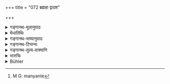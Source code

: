 +++
title = "072 ब्रह्महा द्वादश"

+++

<details><summary>गङ्गानथ-मूलानुवादः</summary>

The Brāhmaṇa-slayer shall, for his purification, build a hut in the forest, live there for twelve years, subsisting on alms; making for himself a flag consisting of the head of the dead man.—(72)
</details>

<details><summary>मेधातिथिः</summary>

तृणपर्णादिकृतो निकेतो वर्षातपशीतत्राणादिहेतुर् गृहं **कुटीति** कथ्यते । **समा** वर्षाणि । **भैक्षाशी** इति । स्मृत्यन्तरे सप्तागारम् अनभिसंहितं च भैक्ष्यम् उक्तम् । **शवशिरो** हतस्यान्यस्य वा । 

<u>ध्वजे</u>** काष्ठादिमयीं शिरःप्रतिकृतिम् उद्यतां धारयेद् इत् मन्यते[^१०१] । 



[^१०१]:
     M G: manyante

- <u>नैवं</u> शब्दार्थविदः । न हि तच्छवशिर इत्य् उच्यते । 

- अन्यो ऽप्य् अत्र विधिर् भविष्यति "कृतवापनो निवसेत्" (म्ध् ११.७७) इत्यादि ॥ ११.७२ ॥
</details>

<details><summary>गङ्गानथ-भाष्यानुवादः</summary>

^(‘)*Hut*’—a house built of grass and leaves, capable of resisting rain, heat and cold.

‘*Samāḥ*’—years.

‘*Subsisting on alms*.’—Another Smṛti text lays down that these alms shall be obtained from twelve houses, not in close proximity to one another.

‘*The head of the dead man*’—Either the head of the man killed by him, or a wooden or some other image of the head, shall be held aloft Such is the explanation given by some people.

But men knowing the right meaning of words do not accept this explanation as this is not what is meant by the term ‘*śavaśiraḥ*.’

Other rules to be observed by the man are going to be described under 78.—(72)
</details>

<details><summary>गङ्गानथ-टिप्पन्यः</summary>

The first half of this verse is quoted in *Parāśaramādhava*
(Prāyaścitta, p. 399).

It is quoted in *Madanapārijāta* (p. 787);—in *Aparārka* (p. 1053), to
the effect that the man should place a human skull on the top of a
flag;—in *Mitākṣarā* (3.243), which explains the first half as
prescribing living in the forest and the phrase ‘*kṛtvā
śavaśirodhvajam*’ as meaning that the man shall carry a staff placing at
its top the skull of the man murdered by him;—in *Śuddhikaumdī* (p.
241), which says that the year meant here is the ‘*sāvana*’ one’;—and in
*Prāyaścittaviveka* (p. 62 and 522), which says that he is to have
recourse to ‘begging alms’ only when wild growing fruits are not
available.
</details>

<details><summary>गङ्गानथ-तुल्य-वाक्यानि</summary>

**(verses 11.72-86)**

*Gautama* (22.2-6).—‘He who has intentionally slain a Brāhmaṇa shall
emaciate himself and thrice throw himself into the fire;—or he may
become in battle the target for armed men;—or remaining chaste, he may,
during twelve years, enter the village only for the purpose of
begging,—carrying the foot of a bedstead and a skull in his hand, and
proclaiming his deed. If he meets an *Ārya*, he shall step out of the
road. Standing by day and sitting at night, and bathing in the morning,
at noon and in the evening, he may be purified after twelve years,—or by
saving the life of a Brāhmaṇa; or if he is thrice vanquished in trying
to recover the property of a Brāhmaṇa stolen by robbers, or by bathing
with the priests at the end of the *Āśvamedha* sacrifice;—or at the end
of any other sacrifice, provided that an Agniṣṭut forms part of it. The
same penance should be performed even if he has attempted the life of a
Brāhmaṇa, but failed to kill him; likewise if he has killed a Brāhmaṇa
woman who had bathed after her monthly course.’

*Baudhāyana* (2.1.2-6).—‘The murderer of a learned Brāhmaṇa shall
practise the following penance during twelve years:—Carrying a skull and
the foot of a bedstead, dressed in ass skin, staying in the forest;
making a skull his flag, he shall cause a hut to be built in the
cremation ground and reside there; going to seven houses to heg food,
while proclaiming his deed, he shall support life with whatever he gets
and shall fast if he obtains nothing. Or he may offer an *Āśvamedha*, a
*Gosava* or an *Agniṣṭut*; or he may bathe with the priests on the
completion of the *Āśvamedha*. They also quote the following:—“He who
unintentionally kills a Brāhmaṇa becomes sinful according to law; the
sages declare that he may be purified if he did it unintentionally. But
no expiation is possible for a wilful murderer.”

*Āpastamba* (1.24.11-22).—‘The Brāhmaṇa-slayer shall erect a hut in the
forest, restrain his speech, carry the skull like the flag and cover his
body from his navel to his knees with a quarter of a hempen cloth. The
path for him when he goes to the village is the space between the
tracks; and if he sees another *Ārya*, he shall step out of the road He
shall go to the village carrying a broken dish of metal of inferior
quality. He may go to seven houses only, crying—“Who will give alms to
the accursed?” That is how he should gain his livelihood. If he does not
obtain anything, he must fast. Whilst performing this penance, he should
tend cows. After having performed this penance for twelve years, he must
perform that customary ceremony which may gain for him re-admission into
society. Or, he may build a hut on the path of robbers and live there,
trying to recover from them the cows of Brāhmaṇas; and he becomes free
from his sin after he has been worsted by them thrice, or after he has
vanquished them.’

Do. (1.25.11).—‘A non-Brāhmaṇa who has killed a Brāhmaṇa shall go to the
battle-field and place himself between the two hostile armies; there
they shall kill him.’

Do. (1.28.21 and 1.29.1).—‘He who has killed a learned Brāhmaṇa shall
put on ass’ skin or dog’s skin with the hair turned outside and take up
a human skull as his drinking vessel; and he shall take the foot of a
bedstead instead of a staff, and proclaiming his deed, he shall go about
saying—“Who gives alms to the murderer of a *Bhrūṇa?*” Obtaining thus
his livelihood, he shall dwell in an empty house, or under a
tree,—having no intercourse with *Āryas*. Thus shall he live until his
last breath. After death his sin is taken off.’

*Viṣṇu* (35.6).—‘Those who have committed a “*Mahāpātaka*” are purified
by Āśvamedha and by visiting all *Tīrthas*.’

Do. (50.1-6, 15).—‘The man should make a hut of leaves in a forest and
live in it; he shall bathe three times a day: he shall collect alms,
going from one village to another, and proclaiming his own deed; he
shall sleep on the grass; this is called the *Mahāvrata*. He who has
killed a Brāhmaṇa must perform this for twelve years. One who is
performing this penance should carry the skull of the person slain, as
his flag.’

*Yājñavalkya* (3.243-250).—‘One who has killed a Brāhmaṇa shall carry a
skull and a flag, shall live on alms, eating very little and proclaiming
his deed; living thus for twelve years he attains purity. Or he may
attain purity by saving the life of a Brāhmaṇa, or that of twelve cows;
as also by joining in the final bath of the *Āśvamedha* sacrifice. The
Brāhmaṇa-slayer may also become purified if he relieves the pain of a
long-suffering Brāhmaṇa, or relieves from danger a cow on the road. If
robbers have taken away a Brāhmaṇa’s entire property and the Brāhmaṇa
slayer recovers it from them, or if he is himself killed in the attempt,
or if he is even wounded in the attempt, he becomes purified. Or he may
offer his body into the fire beginning with the hairs and ending with
the marrow, indue order. Or he may attain purity by becoming killed in
battle;—he is purified even if he is mortally wounded but does not die.
Or he is purified by reciting the Vedic text thrice; eating very little
and going along the Sarasvatī river from its mouth towards its source.
Or he may attain purity by giving to a proper person a large amount of
wealth to his satisfaction.’

*Vaśiṣṭha* (20.25-28).—‘The slayer of a Brāhmaṇa shall kindle a fire and
offer therein to Death the following eight oblations consisting of
portions of his own body—(l) hair, (2) skin, (3) blood, (4) flesh, (5)
sinews (6) fat, (7) bones, (8) marrow; (with appropriate mantras). Or he
shall fight for the sake of the King, or for the sake of Brāhmaṇas, and
die in battle facing the foe. It is declared in the Veda that “a
murderer who remains thrice unvanquished, or is thrice defeated in
battle, becomes pure.’”

*Parāśara* (8.42).—(Same as Manu, 80.)

*Mahābhārata* (12.335.4-11).—‘He shall eat only once, begging alms and
performing his duties; taking a begging bowl in his band, moving on
wooden sandals, celebate and ever alert; free from jealousy, sleeping on
the ground, proclaiming bis deed among people; living thus for twelve
years, the Brāhmaṇa-slayer becomes absolved (then follow Manu’s verses
74, 76, 77).

(See [Manu above,
9.317],
and
[1.93-95];
and below 12.112 in connection with 11.85 and 86.)
</details>

<details><summary>भारुचिः</summary>

अस्योपरिष्टाद् अत्रैव [प्र]करणे गुणविधिं वक्ष्यति- "कृतवापनो निवसेद् ग्रामान्ते गोव्रजे ऽपि वा" इत्य् एवमादि । **कृत्वा शवशिरोध्वजम्** इत्य् अत्र मुख्यं गृह्यते, गुणवृत्तेः कारणाभावात् । अवकीर्णप्रायश्चित्तगर्दभाजिनवत् शवशिरो मुख्यम् एव स्यात् । सुरापानप्रायस्चित्तवद् विचित्रा शास्त्रगतिः । न च वचनस्यातिभारो ऽस्ति । न चात्र न्यायगतिस् साध्वी शास्त्रलक्षणत्वाद् धर्माधर्मयोः ॥ ११.७१ ॥
</details>

<details><summary>Bühler</summary>

073	For his purification the slayer of a Brahmana shall make a hut in the forest and dwell (in it) during twelve years, subsisting on alms and making the skull of a dead man his flag.
</details>
